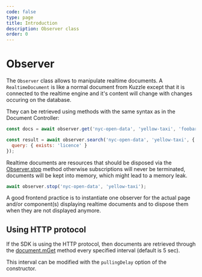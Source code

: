 ```yaml
---
code: false
type: page
title: Introduction
description: Observer class
order: 0
---
```


# Observer

<SinceBadge version="7.8.0" />

The `Observer` class allows to manipulate realtime documents.
A `RealtimeDocument` is like a normal document from Kuzzle except that it is
connected to the realtime engine and it's content will change with changes
occuring on the database.

They can be retrieved using methods with the same syntax as in the Document
Controller:

```js
const docs = await observer.get('nyc-open-data', 'yellow-taxi', 'foobar');

const result = await observer.search('nyc-open-data', 'yellow-taxi', {
  query: { exists: 'licence' }
});
```

Realtime documents are resources that should be disposed via the [Observer.stop](/sdk/js/7/core-classes/observer/stop) method otherwise subscriptions will never be terminated, documents will be kept into memory, which might lead to a memory leak.

```js
await observer.stop('nyc-open-data', 'yellow-taxi');
```

A good frontend practice is to instantiate one observer for the actual page
and/or component(s) displaying realtime documents and to dispose them when
they are not displayed anymore.

## Using HTTP protocol

<SinceBadge version="auto-version"/>

If the SDK is using the HTTP protocol, then documents are retrieved through the [document.mGet](/sdk/js/7/controllers/document/m-get) method every specified interval (default is 5 sec).

This interval can be modified with the `pullingDelay` option of the constructor.
